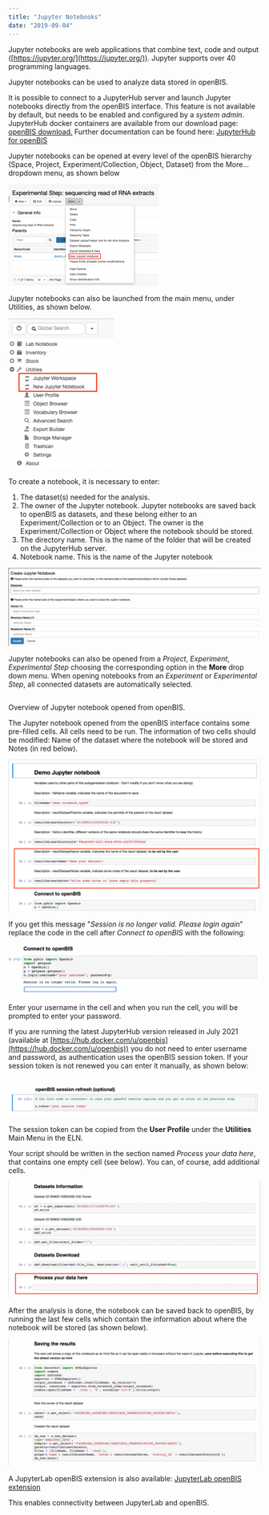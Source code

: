 ```yaml
---
title: "Jupyter Notebooks"
date: "2019-09-04"
---
```


  
Jupyter notebooks are web applications that combine text, code and output ([https://jupyter.org/](https://jupyter.org/)). Jupyter supports over 40 programming languages.

Jupyter notebooks can be used to analyze data stored in openBIS.  
  

It is possible to connect to a JupyterHub server and launch Jupyter notebooks directly from the openBIS interface. This feature is not available by default, but needs to be enabled and configured by a _system admin_. JupyterHub docker containers are available from our download page: [openBIS download.](https://wiki-bsse.ethz.ch/display/bis/openBIS+Download+Page) Further documentation can be found here: [JupyterHub for openBIS](https://unlimited.ethz.ch/display/openBISDoc2010/JupyterHub+for+openBIS)  
  

Jupyter notebooks can be opened at every level of the openBIS hierarchy (Space, Project, Experiment/Collection, Object, Dataset) from the More... dropdown menu, as shown below

![](images/Screenshot-2020-05-29-at-09.31.49-300x202.png)

 Jupyter notebooks can also be launched from the main menu, under Utilities, as shown below.

![](images/Screen-Shot-2019-06-27-at-14.16.01-211x300.png)

To create a notebook, it is necessary to enter:  
  

1. The dataset(s) needed for the analysis. 
2. The owner of the Jupyter notebook. Jupyter notebooks are saved back to openBIS as datasets, and these belong either to an Experiment/Collection or to an Object. The owner is the Experiment/Collection or Object where the notebook should be stored.
3. The directory name. This is the name of the folder that will be created on the JupyterHub server.
4. Notebook name. This is the name of the Jupyter notebook

![](images/jupyter-1024x316.png)

Jupyter notebooks can also be opened from a _Project_, _Experiment_, _Experimental Step_ choosing the corresponding option in the **More** drop down menu. When opening notebooks from an _Experiment_ or _Experimental Step_, all connected datasets are automatically selected. 

##   
Overview of Jupyter notebook opened from openBIS.

  
The Jupyter notebook opened from the openBIS interface contains some pre-filled cells. All cells need to be run. The information of two cells should be modified: Name of the dataset where the notebook will be stored and Notes (in red below).

![](images/jupyter-1.png)

If you get this message "_Session is no longer valid. Please login again_" replace the code in the cell after _Connect to openBIS_ with the following:

![](images/Screenshot-2020-05-29-at-09.22.51-1024x206.png)

Enter your username in the cell and when you run the cell, you will be prompted to enter your password. 

If you are running the latest JupyterHub version released in July 2021 (available at [https://hub.docker.com/u/openbis](https://hub.docker.com/u/openbis)) you do not need to enter username and password, as authentication uses the openBIS session token. If your session token is not renewed you can enter it manually, as shown below:

             ![](images/Screenshot-2021-08-12-at-15.55.42.png)

The session token can be copied from the **User Profile** under the **Utilities** Main Menu in the ELN.

Your script should be written in the section named _Process your data here_, that contains one empty cell (see below). You can, of course, add additional cells.

![](images/jupyter-2-1024x470.png)

After the analysis is done, the notebook can be saved back to openBIS, by running the last few cells which contain the information about where the notebook will be stored (as shown below).

![](images/jupyter-3-1024x514.png)

A JupyterLab openBIS extension is also available: [JupyterLab openBIS extension](https://www.npmjs.com/package/jupyterlab-openbis)

This enables connectivity between JupyterLab and openBIS.
